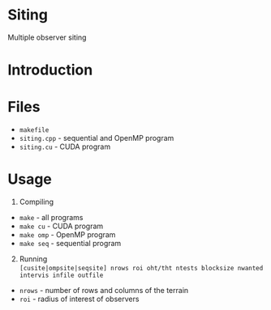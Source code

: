 # Siting
Multiple observer siting

# Introduction

# Files
* `makefile`
* `siting.cpp` - sequential and OpenMP program
* `siting.cu` - CUDA program

# Usage
1. Compiling
  * `make` - all programs
  * `make cu` - CUDA program
  * `make omp` - OpenMP program
  * `make seq` - sequential program
2. Running  
  `[cusite|ompsite|seqsite] nrows roi oht/tht ntests blocksize nwanted intervis infile outfile`
  * `nrows` - number of rows and columns of the terrain
  * `roi` - radius of interest of observers
